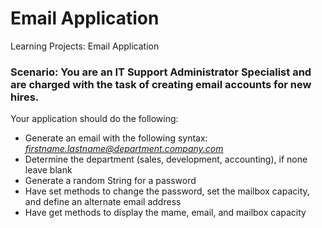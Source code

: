 # Email Application
Learning Projects: Email Application

### Scenario: You are an IT Support Administrator Specialist and are charged with the task of creating email accounts for new hires.

Your application should do the following:
- Generate an email with the following syntax: *firstname.lastname@department.company.com*
- Determine the department (sales, development, accounting), if none leave blank
- Generate a random String for a password
- Have set methods to change the password, set the mailbox capacity, and define an alternate email address
- Have get methods to display the mame, email, and mailbox capacity

